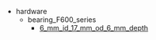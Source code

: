 * hardware
  * bearing_F600_series
    * [6_mm_id_17_mm_od_6_mm_depth](hardware/bearing_F600_series/6_mm_id_17_mm_od_6_mm_depth)
